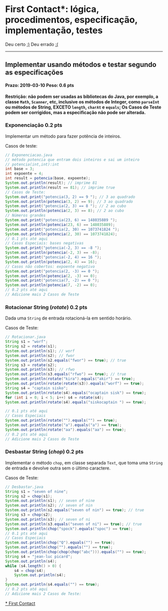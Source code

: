 First Contact*: lógica, procedimentos, especificação, implementação, testes
===========================================================================
Deu certo [:)](https://raw.githubusercontent.com/poo-2019-1/ava-00-procedimentos/master/yes.jpg)
Deu errado [:(](https://raw.githubusercontent.com/poo-2019-1/ava-00-procedimentos/master/no.jpg)

* * *

## Implementar usando métodos e testar segundo as especificações

#### Prazo: 2019-03-10 Peso: 0.6 pts

**Restrição: não podem ser usadas as bibliotecas do Java, por exemplo, a classe `Math`, `Scanner`, etc, inclusive os métodos de Integer, como `parseInt` ou métodos de String, EXCETO `length`, `charAt` e `equals`; Os Casos de Teste podem ser corrigidos, mas a especificação não pode ser alterada.**

### Exponenciação 0.2 pts

Implementar um método para fazer potência de inteiros.

Casos de teste:

```java
// Exponenciacao.java
// método potencia que entram dois inteiros e sai um inteiro
// potencia(int,int):int
int base = 3;
int expoente = 4;
int result = potencia(base, expoente);
System.out.println(result); // imprime 81
System.out.println(result == 81); // imprime true
// Casos de Teste:
System.out.print("potencia(3, 2) == 9 "); // 3 ao quadrado
System.out.println(potencia(3, 2) == 9); // 3 ao quadrado
System.out.print("potencia(2, 3) == 8 "); // 2 ao cubo
System.out.println(potencia(2, 3) == 8); // 2 ao cubo
// Números grandes
System.out.print("potencia(23, 6) == 148035889 ");
System.out.println(potencia(23, 6) == 148035889);
System.out.print("potencia(2, 30) == 1073741824 ");
System.out.println(potencia(2, 30) == 1073741824);
// 0.1 pts até aqui
// Casos Especiais: bases negativas
System.out.print("potencia(-2, 3) == -8 ");
System.out.println(potencia(-2, 3) == -8);
System.out.print("potencia(-2, 4) == 16 ");
System.out.println(potencia(2, 4) == 16);
// Casos não cobertos: expoente negativo
System.out.print("potencia(2, -3) == 0 ");
System.out.println(potencia(2, -3) == 0);
System.out.print("potencia(7, -2) == 0 ");
System.out.println(potencia(7, -2) == 0);
// 0.2 pts até aqui
// Adicione mais 2 Casos de Teste
```

### Rotacionar String (_rotate_) 0.2 pts

Dada uma `String` de entrada rotacioná-la em sentido horário.

Casos de Teste:

```java
// Rotacionar.java
String s1 = "worf";
String s2 = rotate(s1);
System.out.println(s1); // worf
System.out.println(s2); // fwor
System.out.println(s2.equals("fwor") == true); // true
String s3 = rotate(s2);
System.out.println(s3); // rfwo
System.out.println(s3.equals("rfwo") == true); // true
System.out.println(rotate("kira").equals("akir") == true);
System.out.println(rotate(rotate(s3)).equals("worf") == true);
String s4 = "captain sisko";
System.out.println(rotate(s4).equals("ocaptain sisk") == true);
for (int i = 0; i < 5; i++) s4 = rotate(s4);
System.out.println(rotate(s4).equals("siskocaptain ") == true);

// 0.1 pts até aqui
// Casos Especiais
System.out.println(rotate("").equals("") == true);
System.out.println(rotate("a").equals("a") == true);
System.out.println(rotate("aa").equals("aa") == true);
// 0.2 pts até aqui
// Adicione mais 2 Casos de Teste
```

### Desbastar String (_chop_) 0.2 pts

Implementar o método `chop`, em classe separada `Text`, que toma uma `String` de entrada e devolve outra sem o último caractere.

Casos de Teste:

```java
// Desbastar.java
String s1 = "seven of nine";
String s2 = chop(s1);
System.out.println(s1); // seven of nine
System.out.println(s2); // seven of nin
System.out.println(s2.equals("seven of nin") == true); // true
String s3 = chop(s2);
System.out.println(s3); // seven of ni
System.out.println(s3.equals("seven of ni") == true); // true
System.out.println(chop("spock").equals("spoc") == true);
// 0.1 pts até aqui
// Casos Especiais
System.out.println(chop("Q").equals("") == true);
System.out.println(chop("").equals("") == true);
System.out.println(chop(chop(chop("abc"))).equals("") == true);
String s4 = "jean-luc picard";
System.out.println(s4);
while (s4.length() > 0) {
    s4 = chop(s4);
    System.out.println(s4);
}
System.out.println(s4.equals("") == true);
// 0.2 pts até aqui
// Adicione mais 2 Casos de Teste:
```

[* First Contact](https://www.youtube.com/watch?v=2orQxtEmtjE)
